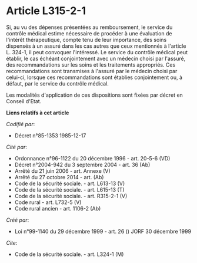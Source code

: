 # Article L315-2-1

Si, au vu des dépenses présentées au remboursement, le service du contrôle médical estime nécessaire de procéder à une
évaluation de l'intérêt thérapeutique, compte tenu de leur importance, des soins dispensés à un assuré dans les cas autres
que ceux mentionnés à l'article L. 324-1, il peut convoquer l'intéressé. Le service du contrôle médical peut établir, le cas
échéant conjointement avec un médecin choisi par l'assuré, des recommandations sur les soins et les traitements appropriés.
Ces recommandations sont transmises à l'assuré par le médecin choisi par celui-ci, lorsque ces recommandations sont établies
conjointement ou, à défaut, par le service du contrôle médical.

Les modalités d'application de ces dispositions sont fixées par décret en Conseil d'Etat.

**Liens relatifs à cet article**

_Codifié par_:

  - Décret n°85-1353 1985-12-17

_Cité par_:

  - Ordonnance n°96-1122 du 20 décembre 1996 - art. 20-5-6 (VD)
  - Décret n°2004-942 du 3 septembre 2004 - art. 36 (Ab)
  - Arrêté du 21 juin 2006 - art. Annexe (V)
  - Arrêté du 27 octobre 2014 - art. (Ab)
  - Code de la sécurité sociale. - art. L613-13 (V)
  - Code de la sécurité sociale. - art. L615-13 (T)
  - Code de la sécurité sociale. - art. R315-2-1 (V)
  - Code rural - art. L732-5 (V)
  - Code rural ancien - art. 1106-2 (Ab)

_Créé par_:

  - Loi n°99-1140 du 29 décembre 1999 - art. 26 () JORF 30 décembre 1999

_Cite_:

  - Code de la sécurité sociale. - art. L324-1 (M)
